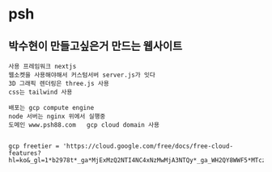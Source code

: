 # psh

## 박수현이 만들고싶은거 만드는 웹사이트

    사용 프레임워크 nextjs
    웹소켓을 사용해야해서 커스텀서버 server.js가 잇다
    3D 그래픽 렌더링은 three.js 사용
    css는 tailwind 사용

    배포는 gcp compute engine
    node 서버는 nginx 위에서 실행중
    도메인 www.psh88.com   gcp cloud domain 사용
    

    gcp freetier = 'https://cloud.google.com/free/docs/free-cloud-features?hl=ko&_gl=1*b2978t*_ga*MjExMzQ2NTI4NC4xNzMwMjA3NTQy*_ga_WH2QY8WWF5*MTczMDIwNzU0Mi4xLjEuMTczMDIwOTE4My41LjAuMA..'
